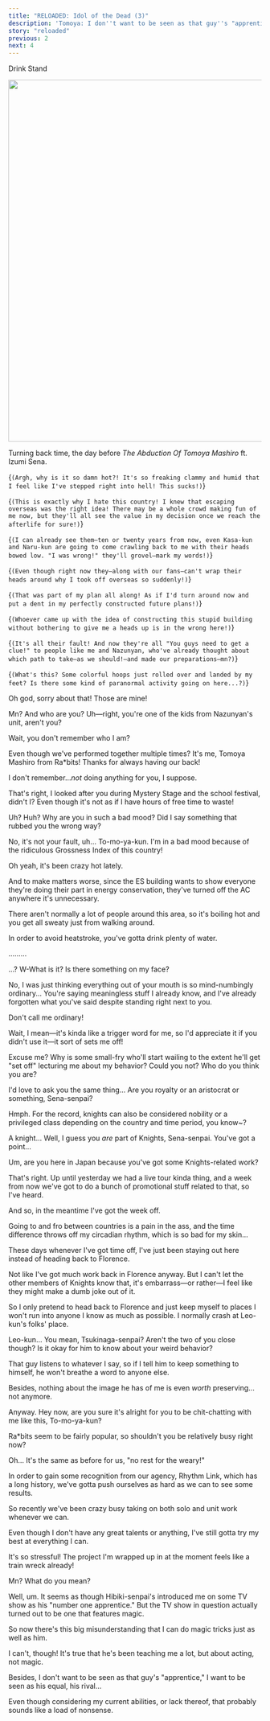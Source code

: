 ```yaml
---
title: "RELOADED: Idol of the Dead (3)"
description: 'Tomoya: I don''t want to be seen as that guy''s "apprentice," I want to be seen as his equal, his rival…'
story: "reloaded"
previous: 2
next: 4
---
```


<Season s="Summer"/>

<Location>Drink Stand</Location>

<Image src="/img/tl/reloaded/3/1.jpg" layout="responsive" width="1560" height="720" quality="100" />

<Narration>Turning back time, the day before _The Abduction Of Tomoya Mashiro_ ft. Izumi Sena.</Narration>

<Bubble character="Izumi">

<Thought>{`(Argh, why is it so damn hot?! It's so freaking clammy and humid that I feel like I've stepped right into hell! This sucks!)`}</Thought>

<Thought>{`(This is exactly why I hate this country! I knew that escaping overseas was the right idea! There may be a whole crowd making fun of me now, but they'll all see the value in my decision once we reach the afterlife for sure!)`}</Thought>

<Thought>{`(I can already see them—ten or twenty years from now, even Kasa-kun and Naru-kun are going to come crawling back to me with their heads bowed low. "I was wrong!" they'll grovel—mark my words!)`}</Thought>

<Thought>{`(Even though right now they—along with our fans—can't wrap their heads around why I took off overseas so suddenly!)`}</Thought>

<Thought>{`(That was part of my plan all along! As if I'd turn around now and put a dent in my perfectly constructed future plans!)`}</Thought>

<Thought>{`(Whoever came up with the idea of constructing this stupid building without bothering to give me a heads up is in the wrong here!)`}</Thought>

<Thought>{`(It's all their fault! And now they're all "You guys need to get a clue!" to people like me and Nazunyan, who've already thought about which path to take—as we should!—and made our preparations—mn?)`}</Thought>

<Thought>{`(What's this? Some colorful hoops just rolled over and landed by my feet? Is there some kind of paranormal activity going on here...?)`}</Thought>

</Bubble>

<Bubble character="Tomoya">

Oh god, sorry about that! Those are mine!

</Bubble>

<Bubble character="Izumi">

Mn? And who are you? Uh—right, you're one of the kids from Nazunyan's unit, aren't you?

</Bubble>

<Bubble character="Tomoya">

Wait, you don't remember who I am?

Even though we've performed together multiple times? It's me, Tomoya Mashiro from Ra\*bits! Thanks for always having our back!

</Bubble>

<Bubble character="Izumi">

I don't remember..._not_ doing anything for you, I suppose.

That's right, I looked after you during Mystery Stage and the school festival, didn't I? Even though it's not as if I have hours of free time to waste!

</Bubble>

<Bubble character="Tomoya">

Uh? Huh? Why are you in such a bad mood? Did I say something that rubbed you the wrong way?

</Bubble>

<Bubble character="Izumi">

No, it's not your fault, uh... To-mo-ya-kun. I'm in a bad mood because of the ridiculous Grossness Index of this country!

</Bubble>

<Bubble character="Tomoya">

Oh yeah, it's been crazy hot lately.

And to make matters worse, since the ES building wants to show everyone they're doing their part in energy conservation, they've turned off the AC anywhere it's unnecessary.

There aren't normally a lot of people around this area, so it's boiling hot and you get all sweaty just from walking around.

In order to avoid heatstroke, you've gotta drink plenty of water.

</Bubble>

<Bubble character="Izumi">

.........

</Bubble>

<Bubble character="Tomoya">

...? W-What is it? Is there something on my face?

</Bubble>

<Bubble character="Izumi">

No, I was just thinking everything out of your mouth is so mind-numbingly ordinary... You're saying meaningless stuff I already know, and I've already forgotten what you've said despite standing right next to you.

</Bubble>

<Bubble character="Tomoya">

Don't call me ordinary!

Wait, I mean—it's kinda like a trigger word for me, so I'd appreciate it if you didn't use it—it sort of sets me off!

</Bubble>

<Bubble character="Izumi">

Excuse me? Why is some small-fry who'll start wailing to the extent he'll get "set off" lecturing me about my behavior? Could you not? Who do you think you are?

</Bubble>

<Bubble character="Tomoya">

I'd love to ask you the same thing... Are you royalty or an aristocrat or something, Sena-senpai?

</Bubble>

<Bubble character="Izumi">

Hmph. For the record, knights can also be considered nobility or a privileged class depending on the country and time period, you know\~?

</Bubble>

<Bubble character="Tomoya">

A knight... Well, I guess you _are_ part of Knights, Sena-senpai. You've got a point...

Um, are you here in Japan because you've got some Knights-related work?

</Bubble>

<Bubble character="Izumi">

That's right. Up until yesterday we had a live tour kinda thing, and a week from now we've got to do a bunch of promotional stuff related to that, so I've heard.

And so, in the meantime I've got the week off.

Going to and fro between countries is a pain in the ass, and the time difference throws off my circadian rhythm, which is so bad for my skin...

These days whenever I've got time off, I've just been staying out here instead of heading back to Florence.

Not like I've got much work back in Florence anyway. But I can't let the other members of Knights know that, it's embarrass—or rather—I feel like they might make a dumb joke out of it.

So I only pretend to head back to Florence and just keep myself to places I won't run into anyone I know as much as possible. I normally crash at Leo-kun's folks' place.

</Bubble>

<Bubble character="Tomoya">

Leo-kun... You mean, Tsukinaga-senpai? Aren't the two of you close though? Is it okay for him to know about your weird behavior?

</Bubble>

<Bubble character="Izumi">

That guy listens to whatever I say, so if I tell him to keep something to himself, he won't breathe a word to anyone else.

Besides, nothing about the image he has of me is even _worth_ preserving... not anymore.

Anyway. Hey now, are you sure it's alright for you to be chit-chatting with me like this, To-mo-ya-kun?

Ra\*bits seem to be fairly popular, so shouldn't you be relatively busy right now?

</Bubble>

<Bubble character="Tomoya">

Oh... It's the same as before for us, "no rest for the weary!"

In order to gain some recognition from our agency, Rhythm Link, which has a long history, we've gotta push ourselves as hard as we can to see some results.

So recently we've been crazy busy taking on both solo and unit work whenever we can.

Even though I don't have any great talents or anything, I've still gotta try my best at everything I can.

It's so stressful! The project I'm wrapped up in at the moment feels like a train wreck already!

</Bubble>

<Bubble character="Izumi">

Mn? What do you mean?

</Bubble>

<Bubble character="Tomoya">

Well, um. It seems as though Hibiki-senpai's introduced me on some TV show as his "number one apprentice." But the TV show in question actually turned out to be one that features magic.

So now there's this big misunderstanding that I can do magic tricks just as well as him.

I can't, though! It's true that he's been teaching me a lot, but about acting, not magic.

Besides, I don't want to be seen as that guy's "apprentice," I want to be seen as his equal, his rival...

Even though considering my current abilities, or lack thereof, that probably sounds like a load of nonsense.

</Bubble>

<Credits tl="<a href='https://nazunyan427.dreamwidth.org'>nazunyan427</a>" tlc="<a href='https://moricchiichan.tumblr.com/'>moricchiichan</a>" qc="<a href='https://allegiantheart.dreamwidth.org'>allegiantheart</a>, <a href='https://tomoya.moe'>Ren</a>" />

